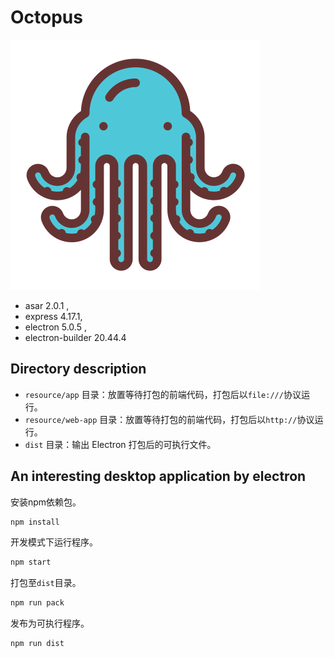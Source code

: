 # Octopus

![logo](./resource/logo.svg)

- asar 2.0.1 ,
- express 4.17.1,
- electron 5.0.5 ,
- electron-builder 20.44.4

## Directory description

- `resource/app` 目录：放置等待打包的前端代码，打包后以`file:///`协议运行。
- `resource/web-app` 目录：放置等待打包的前端代码，打包后以`http://`协议运行。
- `dist` 目录：输出 Electron 打包后的可执行文件。

## An interesting desktop application by electron

安装npm依赖包。

```bash
npm install
```

开发模式下运行程序。

```bash
npm start
```

打包至`dist`目录。

```bash
npm run pack
```

发布为可执行程序。

```bash
npm run dist
```